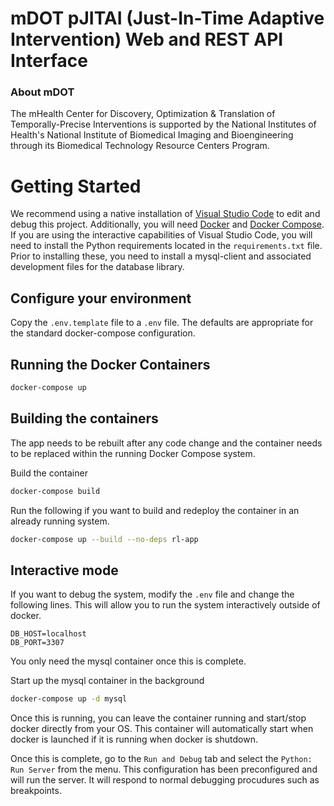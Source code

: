 # mDOT pJITAI (Just-In-Time Adaptive Intervention) Web and REST API Interface

### About mDOT
The mHealth Center for Discovery, Optimization & Translation of Temporally-Precise Interventions is supported by the National Institutes of Health's National Institute of Biomedical Imaging and Bioengineering through its Biomedical Technology Resource Centers Program.
# Getting Started

We recommend using a native installation of [Visual Studio Code](https://code.visualstudio.com/) to edit and debug this project. Additionally, you will need [Docker](https://www.docker.com/) and [Docker Compose](https://docs.docker.com/compose/).  If you are using the interactive capabilities of Visual Studio Code, you will need to install the Python requirements located in the `requirements.txt` file.  Prior to installing these, you need to install a mysql-client and associated development files for the database library.  

## Configure your environment

Copy the `.env.template` file to a `.env` file. The defaults are appropriate for the standard docker-compose configuration. 

## Running the Docker Containers

```bash
docker-compose up
```

## Building the containers
The app needs to be rebuilt after any code change and the container needs to be replaced within the running Docker Compose system.

Build the container
```bash
docker-compose build
```

Run the following if you want to build and redeploy the container in an already running system.
```bash
docker-compose up --build --no-deps rl-app
```

## Interactive mode
If you want to debug the system, modify the `.env` file and change the following lines. This will allow you to run the system interactively outside of docker.

```
DB_HOST=localhost
DB_PORT=3307
```

You only need the mysql container once this is complete.

Start up the mysql container in the background
```bash
docker-compose up -d mysql
```
Once this is running, you can leave the container running and start/stop docker directly from your OS.  This container will automatically start when docker is launched if it is running when docker is shutdown.


Once this is complete, go to the `Run and Debug` tab and select the `Python: Run Server` from the menu.  This configuration has been preconfigured and will run the server.  It will respond to normal debugging procudures such as breakpoints.


